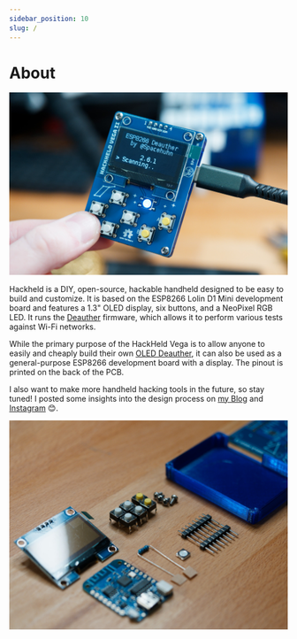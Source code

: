 ```yaml
---
sidebar_position: 10
slug: /
---
```


# About

![HackHeld Vega](/img/hackheld-deauther-2.jpg)

Hackheld is a DIY, open-source, hackable handheld designed to be easy to build and customize. It is based on the ESP8266 Lolin D1 Mini development board and features a 1.3" OLED display, six buttons, and a NeoPixel RGB LED. It runs the [Deauther](https//deauther.com) firmware, which allows it to perform various tests against Wi-Fi networks.

While the primary purpose of the HackHeld Vega is to allow anyone to easily and cheaply build their own [OLED Deauther](https://deauther.com/docs/usage/display), it can also be used as a general-purpose ESP8266 development board with a display. The pinout is printed on the back of the PCB. 

I also want to make more handheld hacking tools in the future, so stay tuned! I posted some insights into the design process on [my Blog](https://blog.spacehuhn.com/new-hackhelds) and [Instagram](https://www.instagram.com/spacehuhn/) 😊.

![HackHeld Vega Parts](/img/hackheld-parts-2.jpg)